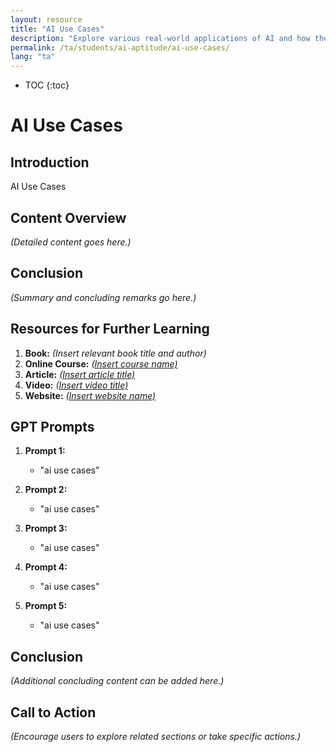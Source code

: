 ```yaml
---
layout: resource
title: "AI Use Cases"
description: "Explore various real-world applications of AI and how they benefit different sectors."
permalink: /ta/students/ai-aptitude/ai-use-cases/
lang: "ta"
---
```

* TOC
{:toc}

# AI Use Cases

## Introduction
AI Use Cases

## Content Overview
*(Detailed content goes here.)*

## Conclusion
*(Summary and concluding remarks go here.)*

## Resources for Further Learning

1. **Book:** *(Insert relevant book title and author)*
2. **Online Course:** [*(Insert course name)*](#)
3. **Article:** [*(Insert article title)*](#)
4. **Video:** [*(Insert video title)*](#)
5. **Website:** [*(Insert website name)*](#)

## GPT Prompts

1. **Prompt 1:**
   - "ai use cases"

2. **Prompt 2:**
   - "ai use cases"

3. **Prompt 3:**
   - "ai use cases"

4. **Prompt 4:**
   - "ai use cases"

5. **Prompt 5:**
   - "ai use cases"

## Conclusion
*(Additional concluding content can be added here.)*

## Call to Action
*(Encourage users to explore related sections or take specific actions.)*

